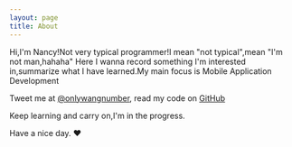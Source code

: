 ```yaml
---
layout: page
title: About
---
```


Hi,I'm Nancy!Not very typical programmer!I mean "not typical",mean "I'm not man,hahaha"
Here I wanna record something I'm interested in,summarize what I have learned.My main focus is Mobile Application Development

Tweet me at [@onlywangnumber](http://twitter.com/onlywangnumber), read my code on [GitHub](https://github.com/OnlyWangyn)

Keep learning and carry on,I'm in the progress.

Have a nice day. ♥  